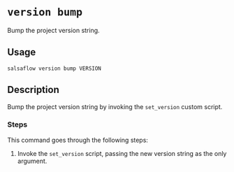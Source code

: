 # `version bump` #

Bump the project version string.

## Usage ##

```
salsaflow version bump VERSION
```

## Description ##

Bump the project version string by invoking the `set_version` custom script.

### Steps ###

This command goes through the following steps:

1. Invoke the `set_version` script, passing the new version string as the only argument.
